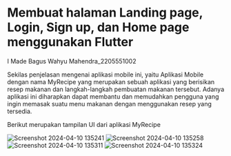 # Membuat halaman Landing page, Login, Sign up, dan Home page menggunakan Flutter

I Made Bagus Wahyu Mahendra_2205551002

Sekilas penjelasan mengenai aplikasi mobile ini, yaitu Aplikasi Mobile dengan nama MyRecipe yang merupakan sebuah aplikasi yang berisikan resep makanan dan langkah-langkah pembuatan makanan tersebut. Adanya aplikasi ini diharapkan dapat membantu dan memudahkan pengguna yang ingin memasak suatu menu makanan dengan menggunakan resep yang tersedia.

Berikut merupakan tampilan UI dari aplikasi MyRecipe

![Screenshot 2024-04-10 135241](https://github.com/BagusWahyuMahendra/tugas-1-pemrogramanMobile/assets/114908291/a852216a-2bb3-4f19-8473-98e228ddddb6) ![Screenshot 2024-04-10 135258](https://github.com/BagusWahyuMahendra/tugas-1-pemrogramanMobile/assets/114908291/dc24b95e-e989-4fc5-a122-d55725cce6b4) ![Screenshot 2024-04-10 135311](https://github.com/BagusWahyuMahendra/tugas-1-pemrogramanMobile/assets/114908291/fd21abfc-dffd-43dc-aeaf-14cb25e17d2d) ![Screenshot 2024-04-10 135324](https://github.com/BagusWahyuMahendra/tugas-1-pemrogramanMobile/assets/114908291/fde01fd1-9b51-42ad-9932-90168ab17f2d)



